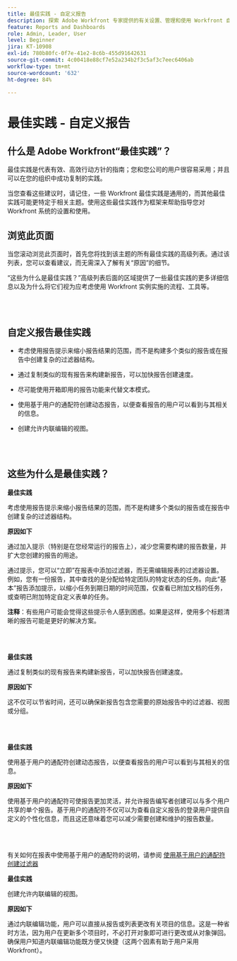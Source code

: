 ```yaml
---
title: 最佳实践 - 自定义报告
description: 探索 Adobe Workfront 专家提供的有关设置、管理和使用 Workfront 自定义报告的最佳实践建议。
feature: Reports and Dashboards
role: Admin, Leader, User
level: Beginner
jira: KT-10908
exl-id: 780b80fc-0f7e-41e2-8c6b-455d91642631
source-git-commit: 4c00418e88cf7e52a234b2f3c5af3c7eec6406ab
workflow-type: tm+mt
source-wordcount: '632'
ht-degree: 84%

---
```


# 最佳实践 - 自定义报告

## 什么是 Adobe Workfront“最佳实践”？

最佳实践是代表有效、高效行动方针的指南；您和您公司的用户很容易采用；并且可以在您的组织中成功复制的实践。

当您查看这些建议时，请记住，一些 Workfront 最佳实践是通用的，而其他最佳实践可能更特定于相关主题。使用这些最佳实践作为框架来帮助指导您对 Workfront 系统的设置和使用。

## 浏览此页面

当您滚动浏览此页面时，首先您将找到该主题的所有最佳实践的高级列表。通过该列表，您可以查看建议，而无需深入了解有关“原因”的细节。

“这些为什么是最佳实践？”高级列表后面的区域提供了一些最佳实践的更多详细信息以及为什么将它们视为应考虑使用 Workfront 实例实施的流程、工具等。

</br>
</br>

## 自定义报告最佳实践

* 考虑使用报告提示来缩小报告结果的范围，而不是构建多个类似的报告或在报告中创建复杂的过滤器结构。

* 通过复制类似的现有报告来构建新报告，可以加快报告创建速度。

* 尽可能使用开箱即用的报告功能来代替文本模式。

* 使用基于用户的通配符创建动态报告，以便查看报告的用户可以看到与其相关的信息。

* 创建允许内联编辑的视图。

</br>
</br>


## 这些为什么是最佳实践？

**最佳实践**

考虑使用报告提示来缩小报告结果的范围，而不是构建多个类似的报告或在报告中创建复杂的过滤器结构。


**原因如下**

通过加入提示（特别是在您经常运行的报告上），减少您需要构建的报告数量，并扩大您创建的报告的用途。

通过提示，您可以“立即”在报表中添加过滤器，而无需编辑报表的过滤器设置。 例如，您有一份报告，其中查找的是分配给特定团队的特定状态的任务。向此“基本”报告添加提示，以缩小任务到期日期的时间范围，仅查看已附加文档的任务，或查明已附加特定自定义表单的任务。


**注释**：有些用户可能会觉得这些提示令人感到困惑。如果是这样，使用多个标题清晰的报告可能是更好的解决方案。


</br>
</br>

**最佳实践**

通过复制类似的现有报告来构建新报告，可以加快报告创建速度。

**原因如下**

这不仅可以节省时间，还可以确保新报告包含您需要的原始报告中的过滤器、视图或分组。

</br>
</br>

**最佳实践**

使用基于用户的通配符创建动态报告，以便查看报告的用户可以看到与其相关的信息。

**原因如下**

使用基于用户的通配符可使报告更加灵活，并允许报告编写者创建可以与多个用户共享的单个报告。基于用户的通配符不仅可以为查看自定义报告的登录用户提供自定义的个性化信息，而且这还意味着您可以减少需要创建和维护的报告数量。

</br>
</br>

有关如何在报表中使用基于用户的通配符的说明，请参阅 [使用基于用户的通配符创建过滤器](https://experienceleague.adobe.com/docs/workfront-learn/tutorials-workfront/reporting/intermediate-reporting/create-filters-with-user-based-wildcards.html)

**最佳实践**

创建允许内联编辑的视图。

**原因如下**

通过内联编辑功能，用户可以直接从报告或列表更改有关项目的信息。这是一种省时方法，因为用户在更新多个项目时，不必打开对象即可进行更改或从对象弹回。 确保用户知道内联编辑功能既方便又快捷（这两个因素有助于用户采用 Workfront）。
